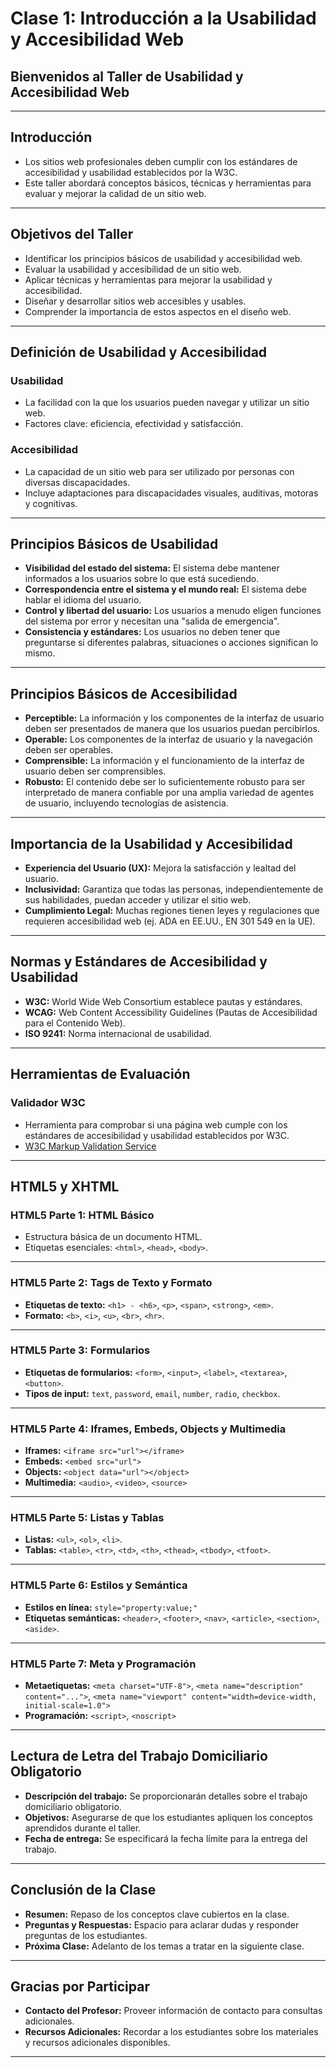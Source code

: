 # Clase 1: Introducción a la Usabilidad y Accesibilidad Web

## Bienvenidos al Taller de Usabilidad y Accesibilidad Web

---

## Introducción

- Los sitios web profesionales deben cumplir con los estándares de accesibilidad y usabilidad establecidos por la W3C.
- Este taller abordará conceptos básicos, técnicas y herramientas para evaluar y mejorar la calidad de un sitio web.

---

## Objetivos del Taller

- Identificar los principios básicos de usabilidad y accesibilidad web.
- Evaluar la usabilidad y accesibilidad de un sitio web.
- Aplicar técnicas y herramientas para mejorar la usabilidad y accesibilidad.
- Diseñar y desarrollar sitios web accesibles y usables.
- Comprender la importancia de estos aspectos en el diseño web.

---

## Definición de Usabilidad y Accesibilidad

### Usabilidad

- La facilidad con la que los usuarios pueden navegar y utilizar un sitio web.
- Factores clave: eficiencia, efectividad y satisfacción.

### Accesibilidad

- La capacidad de un sitio web para ser utilizado por personas con diversas discapacidades.
- Incluye adaptaciones para discapacidades visuales, auditivas, motoras y cognitivas.

---

## Principios Básicos de Usabilidad

- **Visibilidad del estado del sistema:** El sistema debe mantener informados a los usuarios sobre lo que está sucediendo.
- **Correspondencia entre el sistema y el mundo real:** El sistema debe hablar el idioma del usuario.
- **Control y libertad del usuario:** Los usuarios a menudo eligen funciones del sistema por error y necesitan una "salida de emergencia".
- **Consistencia y estándares:** Los usuarios no deben tener que preguntarse si diferentes palabras, situaciones o acciones significan lo mismo.

---

## Principios Básicos de Accesibilidad

- **Perceptible:** La información y los componentes de la interfaz de usuario deben ser presentados de manera que los usuarios puedan percibirlos.
- **Operable:** Los componentes de la interfaz de usuario y la navegación deben ser operables.
- **Comprensible:** La información y el funcionamiento de la interfaz de usuario deben ser comprensibles.
- **Robusto:** El contenido debe ser lo suficientemente robusto para ser interpretado de manera confiable por una amplia variedad de agentes de usuario, incluyendo tecnologías de asistencia.

---

## Importancia de la Usabilidad y Accesibilidad

- **Experiencia del Usuario (UX):** Mejora la satisfacción y lealtad del usuario.
- **Inclusividad:** Garantiza que todas las personas, independientemente de sus habilidades, puedan acceder y utilizar el sitio web.
- **Cumplimiento Legal:** Muchas regiones tienen leyes y regulaciones que requieren accesibilidad web (ej. ADA en EE.UU., EN 301 549 en la UE).

---

## Normas y Estándares de Accesibilidad y Usabilidad

- **W3C:** World Wide Web Consortium establece pautas y estándares.
- **WCAG:** Web Content Accessibility Guidelines (Pautas de Accesibilidad para el Contenido Web).
- **ISO 9241:** Norma internacional de usabilidad.

---

## Herramientas de Evaluación

### Validador W3C

- Herramienta para comprobar si una página web cumple con los estándares de accesibilidad y usabilidad establecidos por W3C.
- [W3C Markup Validation Service](https://validator.w3.org/)

---

## HTML5 y XHTML

### HTML5 Parte 1: HTML Básico

- Estructura básica de un documento HTML.
- Etiquetas esenciales: `<html>`, `<head>`, `<body>`.

---

### HTML5 Parte 2: Tags de Texto y Formato

- **Etiquetas de texto:** `<h1> - <h6>`, `<p>`, `<span>`, `<strong>`, `<em>`.
- **Formato:** `<b>`, `<i>`, `<u>`, `<br>`, `<hr>`.

---

### HTML5 Parte 3: Formularios

- **Etiquetas de formularios:** `<form>`, `<input>`, `<label>`, `<textarea>`, `<button>`.
- **Tipos de input:** `text`, `password`, `email`, `number`, `radio`, `checkbox`.

---

### HTML5 Parte 4: Iframes, Embeds, Objects y Multimedia

- **Iframes:** `<iframe src="url"></iframe>`
- **Embeds:** `<embed src="url">`
- **Objects:** `<object data="url"></object>`
- **Multimedia:** `<audio>`, `<video>`, `<source>`

---

### HTML5 Parte 5: Listas y Tablas

- **Listas:** `<ul>`, `<ol>`, `<li>`.
- **Tablas:** `<table>`, `<tr>`, `<td>`, `<th>`, `<thead>`, `<tbody>`, `<tfoot>`.

---

### HTML5 Parte 6: Estilos y Semántica

- **Estilos en línea:** `style="property:value;"`
- **Etiquetas semánticas:** `<header>`, `<footer>`, `<nav>`, `<article>`, `<section>`, `<aside>`.

---

### HTML5 Parte 7: Meta y Programación

- **Metaetiquetas:** `<meta charset="UTF-8">`, `<meta name="description" content="...">`, `<meta name="viewport" content="width=device-width, initial-scale=1.0">`
- **Programación:** `<script>`, `<noscript>`

---

## Lectura de Letra del Trabajo Domiciliario Obligatorio

- **Descripción del trabajo:** Se proporcionarán detalles sobre el trabajo domiciliario obligatorio.
- **Objetivos:** Asegurarse de que los estudiantes apliquen los conceptos aprendidos durante el taller.
- **Fecha de entrega:** Se especificará la fecha límite para la entrega del trabajo.

---

## Conclusión de la Clase

- **Resumen:** Repaso de los conceptos clave cubiertos en la clase.
- **Preguntas y Respuestas:** Espacio para aclarar dudas y responder preguntas de los estudiantes.
- **Próxima Clase:** Adelanto de los temas a tratar en la siguiente clase.

---

## Gracias por Participar

- **Contacto del Profesor:** Proveer información de contacto para consultas adicionales.
- **Recursos Adicionales:** Recordar a los estudiantes sobre los materiales y recursos adicionales disponibles.

---
